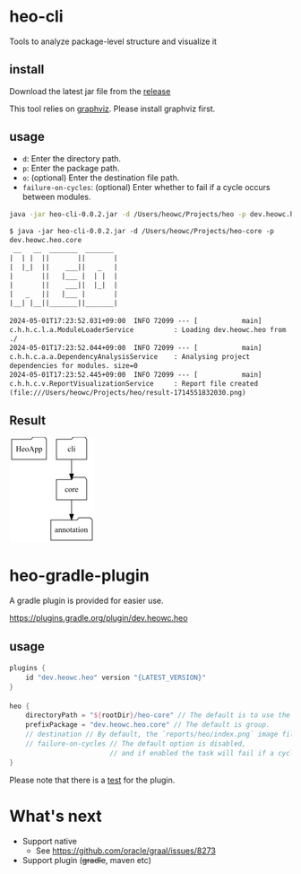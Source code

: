 # heo-cli

Tools to analyze package-level structure and visualize it

## install

Download the latest jar file from the [release](https://github.com/heowc/heo/releases)

This tool relies on [graphviz](https://graphviz.org/). Please install graphviz first.

## usage

- `d`: Enter the directory path.
- `p`: Enter the package path.
- `o`: (optional) Enter the destination file path.
- `failure-on-cycles`: (optional) Enter whether to fail if a cycle occurs between modules.

```bash
java -jar heo-cli-0.0.2.jar -d /Users/heowc/Projects/heo -p dev.heowc.heo
```

```text
$ java -jar heo-cli-0.0.2.jar -d /Users/heowc/Projects/heo-core -p dev.heowc.heo.core
 __   __  _______  _______
|  | |  ||       ||       |
|  |_|  ||    ___||   _   |
|       ||   |___ |  | |  |
|       ||    ___||  |_|  |
|   _   ||   |___ |       |
|__| |__||_______||_______|

2024-05-01T17:23:52.031+09:00  INFO 72099 --- [           main] c.h.h.c.l.a.ModuleLoaderService          : Loading dev.heowc.heo from ./
2024-05-01T17:23:52.044+09:00  INFO 72099 --- [           main] c.h.h.c.a.a.DependencyAnalysisService    : Analysing project dependencies for modules. size=0
2024-05-01T17:23:52.445+09:00  INFO 72099 --- [           main] c.h.h.c.v.ReportVisualizationService     : Report file created  (file:///Users/heowc/Projects/heo/result-1714551832030.png)
```

## Result

![image sample](./docs/sample.png)

# heo-gradle-plugin

A gradle plugin is provided for easier use.

https://plugins.gradle.org/plugin/dev.heowc.heo

## usage

```groovy
plugins {
    id "dev.heowc.heo" version "{LATEST_VERSION}"
}

heo {
    directoryPath = "${rootDir}/heo-core" // The default is to use the root path.
    prefixPackage = "dev.heowc.heo.core" // The default is group.
    // destination // By default, the `reports/heo/index.png` image file is created under the build path.
    // failure-on-cycles // The default option is disabled, 
                         // and if enabled the task will fail if a cycle occurs.
}
```

Please note that there is a [test](it/gradle-plugin/build.gradle) for the plugin.

# What's next

- Support native
  - See https://github.com/oracle/graal/issues/8273
- Support plugin (~~gradle~~, maven etc)
